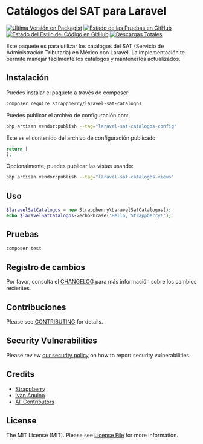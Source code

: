# Catálogos del SAT para Laravel

[![Última Versión en Packagist](https://img.shields.io/packagist/v/strappberry/laravel-sat-catalogos.svg?style=flat-square)](https://packagist.org/packages/strappberry/laravel-sat-catalogos)
[![Estado de las Pruebas en GitHub](https://img.shields.io/github/actions/workflow/status/strappberry/laravel-sat-catalogos/run-tests.yml?branch=main&label=tests&style=flat-square)](https://github.com/strappberry/laravel-sat-catalogos/actions?query=workflow%3Arun-tests+branch%3Amain)
[![Estado del Estilo del Código en GitHub](https://img.shields.io/github/actions/workflow/status/strappberry/laravel-sat-catalogos/fix-php-code-style-issues.yml?branch=main&label=code%20style&style=flat-square)](https://github.com/strappberry/laravel-sat-catalogos/actions?query=workflow%3A"Fix+PHP+code+style+issues"+branch%3Amain)
[![Descargas Totales](https://img.shields.io/packagist/dt/strappberry/laravel-sat-catalogos.svg?style=flat-square)](https://packagist.org/packages/strappberry/laravel-sat-catalogos)


Este paquete es para utilizar los catálogos del SAT (Servicio de Administración Tributaria) en México con Laravel. La implementación te permite manejar fácilmente los catálogos y mantenerlos actualizados.


## Instalación

Puedes instalar el paquete a través de composer:

```bash
composer require strappberry/laravel-sat-catalogos
```

Puedes publicar el archivo de configuración con:

```bash
php artisan vendor:publish --tag="laravel-sat-catalogos-config"
```

Este es el contenido del archivo de configuración publicado:

```php
return [
];
```

Opcionalmente, puedes publicar las vistas usando:

```bash
php artisan vendor:publish --tag="laravel-sat-catalogos-views"
```

## Uso

```php
$laravelSatCatalogos = new Strappberry\LaravelSatCatalogos();
echo $laravelSatCatalogos->echoPhrase('Hello, Strappberry!');
```

## Pruebas

```bash
composer test
```

## Registro de cambios

Por favor, consulta el [CHANGELOG](CHANGELOG.md) para más información sobre los cambios recientes.

## Contribuciones

Please see [CONTRIBUTING](CONTRIBUTING.md) for details.

## Security Vulnerabilities

Please review [our security policy](../../security/policy) on how to report security vulnerabilities.

## Credits

- [Strappberry](https://github.com/Strappberry)
- [Ivan Aquino](https://github.com/IvanAquino)
- [All Contributors](../../contributors)

## License

The MIT License (MIT). Please see [License File](LICENSE.md) for more information.

